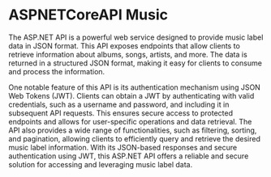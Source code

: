 # ASPNETCoreAPI Music
The ASP.NET API is a powerful web service designed to provide music label data in JSON format. This API exposes endpoints that allow clients to retrieve information about albums, songs, artists, and more. The data is returned in a structured JSON format, making it easy for clients to consume and process the information. 

One notable feature of this API is its authentication mechanism using JSON Web Tokens (JWT). Clients can obtain a JWT by authenticating with valid credentials, such as a username and password, and including it in subsequent API requests. This ensures secure access to protected endpoints and allows for user-specific operations and data retrieval. The API also provides a wide range of functionalities, such as filtering, sorting, and pagination, allowing clients to efficiently query and retrieve the desired music label information. With its JSON-based responses and secure authentication using JWT, this ASP.NET API offers a reliable and secure solution for accessing and leveraging music label data.

